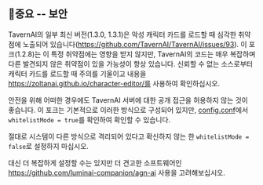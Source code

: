 ## 🚨중요 -- 보안
TavernAI의 일부 최신 버전(1.3.0, 1.3.1)은 악성 캐릭터 카드를 로드할 때 심각한 취약점에 노출되어 있습니다(https://github.com/TavernAI/TavernAI/issues/93). 이 포크(1.2.8)는 이 특정 취약점에는 영향을 받지 않지만, TavernAI의 코드는 매우 복잡하며 다른 발견되지 않은 취약점이 있을 가능성이 항상 있습니다. 신뢰할 수 없는 소스로부터 캐릭터 카드를 로드할 때 주의를 기울이고 내용을 https://zoltanai.github.io/character-editor/를 사용하여 확인하십시오.

안전을 위해 어떠한 경우에도 TavernAI 서버에 대한 공개 접근을 허용하지 않는 것이 좋습니다. 이 포크는 기본적으로 이러한 방식으로 구성되어 있지만, [config.conf](config.conf)에서 `whitelistMode = true`를 확인하여 확인할 수 있습니다.

절대로 시스템이 다른 방식으로 격리되어 있다고 확신하지 않는 한 `whitelistMode = false`로 설정하지 마십시오.

대신 더 복잡하게 설정할 수는 있지만 더 견고한 소프트웨어인 https://github.com/luminai-companion/agn-ai 사용을 고려해보십시오.
